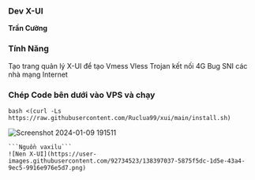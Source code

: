 ### Dev X-UI
**Trần Cường**

### Tính Năng
Tạo trang quản lý X-UI để tạo Vmess Vless Trojan kết nối 4G Bug SNI các nhà mạng Internet

### Chép Code bên dưới vào VPS và chạy
```
bash <(curl -Ls https://raw.githubusercontent.com/Ruclua99/xui/main/install.sh)

```
![Screenshot 2024-01-09 191511](https://github.com/Ruclua99/xui/assets/56720957/701fd9ef-22bf-4700-91ac-fd42400b4c7a)
```
```Nguồn vaxilu```
![Nen X-UI](https://user-images.githubusercontent.com/92734523/138397037-5875f5dc-1d5e-43a4-9ec5-9916e976e5d7.png)
